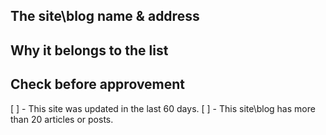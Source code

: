 ## The site\blog name & address

## Why it belongs to the list

## Check before approvement
[ ] - This site was updated in the last 60 days.
[ ] - This site\blog has more than 20 articles or posts.